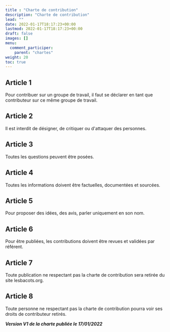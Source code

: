 ```yaml
---
title : "Charte de contribution"
description: "Charte de contribution"
lead: ""
date: 2022-01-17T18:17:23+00:00
lastmod: 2022-01-17T18:17:23+00:00
draft: false
images: []
menu:
  comment_participer:
    parent: "chartes"
weight: 20
toc: true
---
```


## Article 1

Pour contribuer sur un groupe de travail, il faut se déclarer en tant que contributeur sur ce même groupe de travail.

## Article 2

Il est interdit de désigner, de critiquer ou d'attaquer des personnes.

## Article 3

Toutes les questions peuvent être posées.

## Article 4

Toutes les informations doivent être factuelles, documentées et sourcées.

## Article 5

Pour proposer des idées, des avis, parler uniquement en son nom.

## Article 6

Pour être publiées, les contributions doivent être revues et validées par référent.

## Article 7

Toute publication ne respectant pas la charte de contribution sera retirée du site lesbacots.org.

## Article 8

Toute personne ne respectant pas la charte de contribution pourra voir ses droits de contributeur retirés.

***Version V1 de la charte publiée le 17/01/2022***
